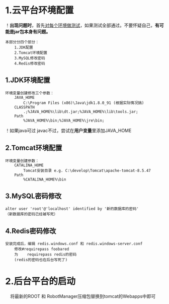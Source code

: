 # 1.云平台环境配置

！**出现问题时**，首先<u>对每个环境做测试</u>，如果测试全部通过。不要怀疑自己，**有可能是jar包本身有问题。**

```
本部分分四个部分：
    1.JDK配置
    2.Tomcat环境配置
    3.MySQL修改密码
    4.Redis修改密码
```

## 1.JDK环境配置

```
环境变量创建修改三个参数：
    JAVA_HOME
        C:\Program Files (x86)\Java\jdk1.8.0_91 (根据实际情况搞)
    CLASSPATH
        .;%JAVA_HOME%\lib\dt.jar;%JAVA_HOME%\lib\tools.jar;
    Path
        %JAVA_HOME%\bin;%JAVA_HOME%\jre\bin;
```

！如果java可过 javac不过，尝试在**用户变量**里添加JAVA_HOME

## 2.Tomcat环境配置

```
环境变量创建参数：
    CATALINA_HOME
        Tomcat安装目录 e.g. C:\develop\Tomcat\apache-tomcat-8.5.47
    Path
        %CATALINA_HOME%\bin
```

## 3.MySQL密码修改

```
alter user 'root'@'localhost' identified by '新的数据库的密码' 
（新数据库的密码已经被写死）
```

## 4.Redis密码修改

```
安装完成后，编辑 redis.windows.conf 和 redis.windows-server.conf 
    修改#requirepass foobared
    为    requirepass redis的密码
    (redis的密码也在后台写死了)
```

 

# 2.后台平台的启动

    将最新的ROOT 和 RobotManager压缩包替换到tomcat的Webapps中即可

